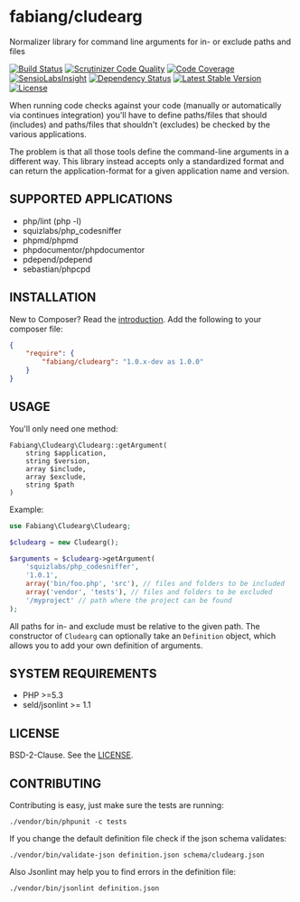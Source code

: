 # fabiang/cludearg

Normalizer library for command line arguments for in- or exclude paths and files

[![Build Status](https://travis-ci.org/fabiang/cludearg.svg)](https://travis-ci.org/fabiang/cludearg) [![Scrutinizer Code Quality](https://scrutinizer-ci.com/g/fabiang/cludearg/badges/quality-score.png?b=master)](https://scrutinizer-ci.com/g/fabiang/cludearg/?branch=master) [![Code Coverage](https://scrutinizer-ci.com/g/fabiang/cludearg/badges/coverage.png?b=master)](https://scrutinizer-ci.com/g/fabiang/cludearg/?branch=master) [![SensioLabsInsight](https://insight.sensiolabs.com/projects/26a4f51e-3531-4d96-8396-c39da3c18a21/mini.png)](https://insight.sensiolabs.com/projects/26a4f51e-3531-4d96-8396-c39da3c18a21) [![Dependency Status](https://gemnasium.com/fabiang/cludearg.svg)](https://gemnasium.com/fabiang/cludearg) [![Latest Stable Version](https://poser.pugx.org/fabiang/cludearg/v/stable.svg)](https://packagist.org/packages/fabiang/cludearg) [![License](https://poser.pugx.org/fabiang/cludearg/license.svg)](https://packagist.org/packages/fabiang/cludearg)

When running code checks against your code (manually or automatically via continues integration) you'll
have to define paths/files that should (includes) and paths/files that shouldn't (excludes) be checked by the
various applications.

The problem is that all those tools define the command-line arguments in a different way.
This library instead accepts only a standardized format and can return the application-format for a given application
name and version.

## SUPPORTED APPLICATIONS

- php/lint (php -l)
- squizlabs/php_codesniffer
- phpmd/phpmd
- phpdocumentor/phpdocumentor
- pdepend/pdepend
- sebastian/phpcpd

## INSTALLATION

New to Composer? Read the [introduction](https://getcomposer.org/doc/00-intro.md#introduction).
Add the following to your composer file:

```json
{
    "require": {
        "fabiang/cludearg": "1.0.x-dev as 1.0.0"
    }
}
```

## USAGE

You'll only need one method:
```
Fabiang\Cludearg\Cludearg::getArgument(
    string $application,
    string $version,
    array $include,
    array $exclude,
    string $path
)
```

Example:
```php
use Fabiang\Cludearg\Cludearg;

$cludearg = new Cludearg();

$arguments = $cludearg->getArgument(
    'squizlabs/php_codesniffer',
    '1.0.1',
    array('bin/foo.php', 'src'), // files and folders to be included
    array('vendor', 'tests'), // files and folders to be excluded
    '/myproject' // path where the project can be found
);
```

All paths for in- and exclude must be relative to the given path.
The constructor of `Cludearg` can optionally take an `Definition` object,
which allows you to add your own definition of arguments.

## SYSTEM REQUIREMENTS

- PHP >=5.3
- seld/jsonlint >= 1.1

## LICENSE

BSD-2-Clause. See the [LICENSE](LICENSE.md).

## CONTRIBUTING

Contributing is easy, just make sure the tests are running:

```
./vendor/bin/phpunit -c tests
```

If you change the default definition file check if the json schema validates:

```
./vendor/bin/validate-json definition.json schema/cludearg.json
```

Also Jsonlint may help you to find errors in the definition file:

```
./vendor/bin/jsonlint definition.json
```
